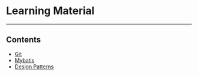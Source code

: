 # Learning Material #
---
## Contents ##
*	[Git](https://github.com/mxHoward/learning/tree/master/git)
*	[Mybatis](https://github.com/mxHoward/learning/tree/master/MyBatis)
*	[Design Patterns](https://github.com/mxHoward/learning/tree/master/design%20patterns)